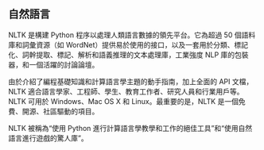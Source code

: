 ## 自然語言
NLTK 是構建 Python 程序以處理人類語言數據的領先平台。它為超過 50 個語料庫和詞彙資源（如 WordNet）提供易於使用的接口，以及一套用於分類、標記化、詞幹提取、標記、解析和語義推理的文本處理庫，工業強度 NLP 庫的包裝器，和一個活躍的討論論壇。

由於介紹了編程基礎知識和計算語言學主題的動手指南，加上全面的 API 文檔，NLTK 適合語言學家、工程師、學生、教育工作者、研究人員和行業用戶等。NLTK 可用於 Windows、Mac OS X 和 Linux。最重要的是，NLTK 是一個免費、開源、社區驅動的項目。

NLTK 被稱為“使用 Python 進行計算語言學教學和工作的絕佳工具”和“使用自然語言進行遊戲的驚人庫”。